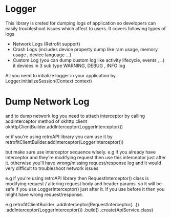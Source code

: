 Logger
========================

This library is creted for dumping logs of application so developers can easily troubleshoot issues which affect to users.
It covers following types of logs

- Network Logs (Retrofit support)
- Crash Logs (includes device property dump like ram usage, memory usage , device language ...)
- Custom Log (you can dump custom log like activity lifecycle, events , ..)
  it devides in 3 sub type WARNING, DEBUG , INFO log

All you need to intialize logger in your application by
Logger.initializeSession(Context context)


Dump Network Log
========================
and to dump network log you need to attach interceptor by calling addInterceptor method of okhttp client
okhttpClientBuilder.addInterceptor(LoggerInterceptor())

or if you're using retroAPI library you cam use it by
retrofitClientBuilder.addInterceptor(LoggerInterceptor())

but make sure use interceptor sequence wisely.
e.g if you already have interceptor and they're modifying request then use this interceptor just after it.
otherwise you'll have wrong/missing request/response log and it would very difficult to troubleshoot network issues

e.g if you're using retroAPI library then RequestInterceptor() class is modifying request / altering request body and header params.
so it will be safe if you use LoggerInterceptor() just after it. if you use before it then you might have wrong request/response.

e.g retrofitClientBuilder
         .addInterceptor(RequestInterceptor(...))
         .addInterceptor(LoggerInterceptor())
         .build()
         .create(ApiService.class)

